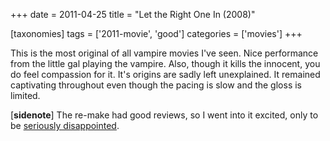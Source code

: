 +++
date = 2011-04-25
title = "Let the Right One In (2008)"

[taxonomies]
tags = ['2011-movie', 'good']
categories = ['movies']
+++

This is the most original of all vampire movies I've seen. Nice
performance from the little gal playing the vampire. Also, though it
kills the innocent, you do feel compassion for it. It's origins are
sadly left unexplained. It remained captivating throughout even though
the pacing is slow and the gloss is limited.

[**sidenote**] The re-make had good reviews, so I went into it
excited, only to be [seriously disappointed].

  [seriously disappointed]: http://tshepang.net/let-me-in-2010

